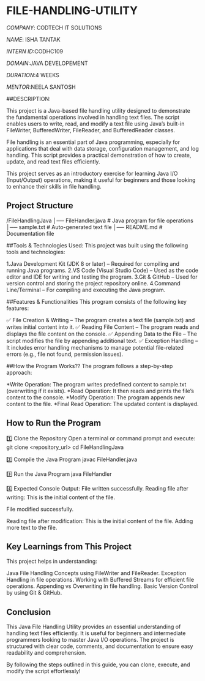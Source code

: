 # FILE-HANDLING-UTILITY
*COMPANY*: CODTECH IT SOLUTIONS

*NAME*: ISHA TANTAK

*INTERN ID*:CODHC109

*DOMAIN*:JAVA DEVELOPEMENT

*DURATION*:4 WEEKS

*MENTOR*:NEELA SANTOSH

##DESCRIPTION:

This project is a Java-based file handling utility designed to demonstrate the fundamental operations involved in handling text files. The script enables users to write, read, and modify a text file using Java’s built-in FileWriter, BufferedWriter, FileReader, and BufferedReader classes.

File handling is an essential part of Java programming, especially for applications that deal with data storage, configuration management, and log handling. This script provides a practical demonstration of how to create, update, and read text files efficiently.

This project serves as an introductory exercise for learning Java I/O (Input/Output) operations, making it useful for beginners and those looking to enhance their skills in file handling.

## Project Structure

/FileHandlingJava
│── FileHandler.java   # Java program for file operations
│── sample.txt         # Auto-generated text file
│── README.md          # Documentation file

##Tools & Technologies Used:
This project was built using the following tools and technologies:

1.Java Development Kit (JDK 8 or later) – Required for compiling and running Java programs.
2.VS Code (Visual Studio Code) – Used as the code editor and IDE for writing and testing the program.
3.Git & GitHub – Used for version control and storing the project repository online.
4.Command Line/Terminal – For compiling and executing the Java program.

##Features & Functionalities
This program consists of the following key features:

✅ File Creation & Writing – The program creates a text file (sample.txt) and writes initial content into it.
✅ Reading File Content – The program reads and displays the file content on the console.
✅ Appending Data to the File – The script modifies the file by appending additional text.
✅ Exception Handling – It includes error handling mechanisms to manage potential file-related errors (e.g., file not found, permission issues).


##How the Program Works??
The program follows a step-by-step approach:

*Write Operation: The program writes predefined content to sample.txt (overwriting if it exists).
*Read Operation: It then reads and prints the file’s content to the console.
*Modify Operation: The program appends new content to the file.
*Final Read Operation: The updated content is displayed.

## How to Run the Program
1️⃣ Clone the Repository
Open a terminal or command prompt and execute:
git clone <repository_url>
cd FileHandlingJava

2️⃣ Compile the Java Program
javac FileHandler.java

3️⃣ Run the Java Program
java FileHandler

4️⃣ Expected Console Output:
File written successfully.
Reading file after writing:
This is the initial content of the file.

File modified successfully.

Reading file after modification:
This is the initial content of the file.
Adding more text to the file.

## Key Learnings from This Project
This project helps in understanding:

Java File Handling Concepts using FileWriter and FileReader.
Exception Handling in file operations.
Working with Buffered Streams for efficient file operations.
Appending vs Overwriting in file handling.
Basic Version Control by using Git & GitHub.

## Conclusion
This Java File Handling Utility provides an essential understanding of handling text files efficiently.
It is useful for beginners and intermediate programmers looking to master Java I/O operations. 
The project is structured with clear code, comments, and documentation to ensure easy readability and comprehension.

By following the steps outlined in this guide, you can clone, execute, and modify the script effortlessly!
